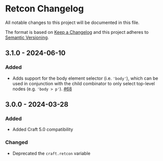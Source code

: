 # Retcon Changelog

All notable changes to this project will be documented in this file.

The format is based on [Keep a Changelog](http://keepachangelog.com/) and this project adheres to [Semantic Versioning](http://semver.org/).

## 3.1.0 - 2024-06-10
### Added  
- Adds support for the body element selector (i.e. `'body'`), which can be used in conjunction with the child combinator to only select top-level nodes (e.g. `'body > p'`). [#68](https://github.com/mmikkel/Retcon-Craft/issues/68) 

## 3.0.0 - 2024-03-28
### Added
- Added Craft 5.0 compatibility
### Changed
- Deprecated the `craft.retcon` variable
